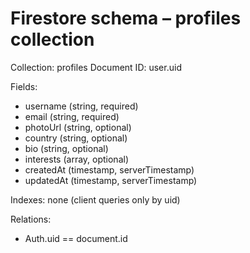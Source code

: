 # Firestore schema – profiles collection

Collection: profiles
Document ID: user.uid

Fields:
- username (string, required)
- email (string, required)
- photoUrl (string, optional)
- country (string, optional)
- bio (string, optional)
- interests (array<string>, optional)
- createdAt (timestamp, serverTimestamp)
- updatedAt (timestamp, serverTimestamp)

Indexes: none (client queries only by uid)

Relations:
- Auth.uid == document.id